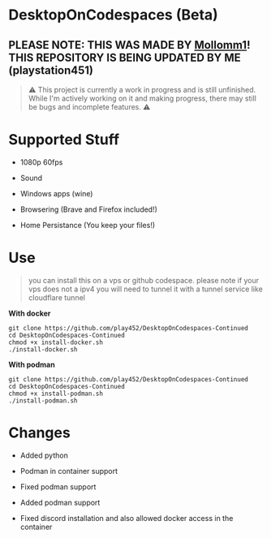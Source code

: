 # DesktopOnCodespaces (Beta)
## PLEASE NOTE: THIS WAS MADE BY [**Mollomm1**](https://git.mollomm1.dev/Mollomm1/DesktopOnCodespaces)! THIS REPOSITORY IS BEING UPDATED BY ME (playstation451)

> ⚠️ This project is currently a work in progress and is still unfinished. While I'm actively working on it and making progress, there may still be bugs and incomplete features. ⚠️

# Supported Stuff

* 1080p 60fps

* Sound

* Windows apps (wine)

* Browsering (Brave and Firefox included!)

* Home Persistance (You keep your files!)

# Use

> you can install this on a vps or github codespace.
> please note if your vps does not a ipv4 you will need to tunnel it with a tunnel service like cloudflare tunnel

**With docker**
```
git clone https://github.com/play452/DesktopOnCodespaces-Continued
cd DesktopOnCodespaces-Continued
chmod +x install-docker.sh
./install-docker.sh
```

**With podman**
```
git clone https://github.com/play452/DesktopOnCodespaces-Continued
cd DesktopOnCodespaces-Continued
chmod +x install-podman.sh
./install-podman.sh
```

# Changes
- Added python

- Podman in container support

- Fixed podman support

- Added podman support

- Fixed discord installation and also allowed docker access in the container
